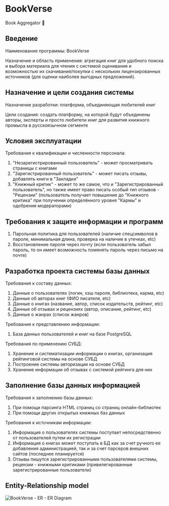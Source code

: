 # BookVerse
Book Aggregator 📗

## Введение
Наименование программы: BookVerse

Назначение и область применения: агрегация книг для удобного поиска и выбора материала для чтения с системой оценивания и возможностью их скачивания/покупки с нескольких лицензированных источников (для оценки наиболее выгодных предложений). 

## Назначение и цели создания системы
Назначение разработки: платформа, объединяющая любителей книг

Цели создания: создать платформу, на которой будут объединены авторы, эксперты и просто любители книг для развития книжного промысла в русскоязычном сегменте

## Условия эксплуатации
Требования к квалификации и численности персонала:
1. "Незарегистрированный пользователь" - может просматривать страницы с книгами
2. "Зарегистрированный пользователь" - может писать отзывы, добавлять книги в "Закладки"
3. "Книжный критик" - может то же самое, что и "Зарегистрированный пользователь", но также имеет право писать особый тип отзывов - "Рецензии" (пользователь получает повышение до "Книжного критика" при получении определённого уровня "Кармы" и одобрения модераторами)

## Требования к защите информации и программ
1. Парольная политика для пользователей (наличие спецсимволов в пароле, минимальная длина, проверка на наличие в утечках, etc)
2. Восстановление пароля через почту (если пользователь забыл пароль, то он имеет возможность поменять пароль через письмо на почте)

## Разработка проекта системы базы данных
Требования к составу данных:
1. Данные о пользователях (логин, хэш пароля, библиотека, карма, etc)
2. Данные об авторах книг (ФИО писателя, etc)
3. Данные о книгах (название, автор, список издательств, рейтинг, etc)
4. Данные об отзывах и рецензиях (автор, описание, рейтинг, etc)
5. Данные о жанрах (список жанров)

Требования к представлению информации:
1. База данных пользователей и книг на базе PostgreSQL

Требования по применению СУБД:
1. Хранение и систематизации информации о книгах, организация рейтинговой системы на основе СУБД
2. Построение системы авторизации на основе СУБД
3. Хранение информации об отзывах с системой рейтинга для них

## Заполнение базы данных информацией
Требования к заполнению базы данных:
1. При помощи парсинга HTML страниц со страниц онлайн-библиотек
2. При помощи других открытых книжных баз данных

Требования к источникам информации:
1. Информация о пользователях системы поступает непосредственно от пользователей путем их регистрации
2. Информация о книгах может поступать в БД как за счет ручного ее добавления администрацией, так и за счет парсеров внешних сайтов (последнее планируется)
3. Отзывы пишутся зарегистрированными пользователями системы, рецензии - книжными критиками (привилегированные зарегистрированные пользователи)

## Entity-Relationship model
![BookVerse - ER - ER Diagram](https://user-images.githubusercontent.com/29786176/100899337-c6527000-34d2-11eb-9b10-3a919948ff45.png)

